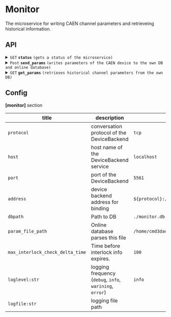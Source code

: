 # Monitor

The microservice for writing CAEN channel parameters
and retrieveing historical information.

## API

<details>
 <summary><code>GET</code> <code><b>status</b></code>
 <code>(gets a status of the microservice)</code></summary>

##### Parameters

> None

</details>

<details>
 <summary><code>Post</code> <code><b>send_params</b></code> 
 <code>(writes parameters of the CAEN device to the own DB and online database)</code></summary>

##### Parameters

> | name |  type   | data type  | description |
> |------|-----|---------|-----------------|
> | channel_id |  required | str   | Channel id |
> | channel_parameters |  required | dict   | Channel parameters from CAEN board |

</details>

<details>
 <summary><code>GET</code> <code><b>get_params</b></code>
 <code>(retrieves historical channel parameters from the own DB)</code></summary>

##### Parameters

> | name |  type   | data type  | description |
> |------|-----|---------|-----------------|
> | start_time |  required | int   | Start timestamp of requested info (in seconds from the Epoch) |
> | end_time |  optional | int   | End timestamp of requested info (in seconds from the Epoch), default is current timestamp  |

</details>

## Config

**[monitor]** section

| title | description | default value |
|------|-----|-----|
| `protocol` | conversation protocol of the DeviceBackend | `tcp` |
| `host` | host name of the DeviceBackend service | `localhost` |
| `port` | port of the DeviceBackend | `5561` |
| `address` | device backend address for binding | `${protocol}://*:${port}` |
| `dbpath` | Path to DB | `./monitor.db` |
| `param_file_path` | Online database parses this file | `/home/cmd3daq/caendc/data/last_measurement.json` |
| `max_interlock_check_delta_time` | Time before interlock info expires. | `100` |
| `loglevel:str` | logging frequency (`debug`, `info`, `warining`, `error`) | `info` |
| `logfile:str` | logging file path |  |
